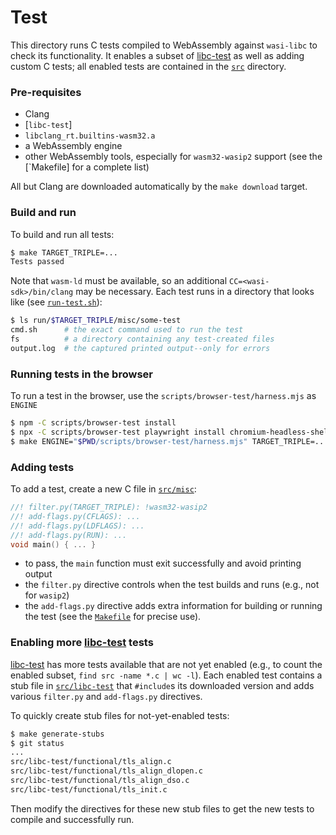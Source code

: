 # Test

This directory runs C tests compiled to WebAssembly against `wasi-libc` to check
its functionality. It enables a subset of [libc-test] as well as adding custom C
tests; all enabled tests are contained in the [`src`] directory.

### Pre-requisites

- Clang
- [`libc-test`]
- `libclang_rt.builtins-wasm32.a`
- a WebAssembly engine
- other WebAssembly tools, especially for `wasm32-wasip2` support (see the
  [`Makefile] for a complete list)

All but Clang are downloaded automatically by the `make download` target.

### Build and run

To build and run all tests:

```sh
$ make TARGET_TRIPLE=...
Tests passed
```

Note that `wasm-ld` must be available, so an additional
`CC=<wasi-sdk>/bin/clang` may be necessary. Each test runs in a directory that
looks like (see [`run-test.sh`]):

```sh
$ ls run/$TARGET_TRIPLE/misc/some-test
cmd.sh      # the exact command used to run the test
fs          # a directory containing any test-created files
output.log  # the captured printed output--only for errors
```

### Running tests in the browser

To run a test in the browser, use the `scripts/browser-test/harness.mjs` as `ENGINE`

```sh
$ npm -C scripts/browser-test install
$ npx -C scripts/browser-test playwright install chromium-headless-shell
$ make ENGINE="$PWD/scripts/browser-test/harness.mjs" TARGET_TRIPLE=...
```

### Adding tests

To add a test, create a new C file in [`src/misc`]:

```c
//! filter.py(TARGET_TRIPLE): !wasm32-wasip2
//! add-flags.py(CFLAGS): ...
//! add-flags.py(LDFLAGS): ...
//! add-flags.py(RUN): ...
void main() { ... }
```

- to pass, the `main` function must exit successfully and avoid printing output
- the `filter.py` directive controls when the test builds and runs (e.g., not
  for `wasip2`)
- the `add-flags.py` directive adds extra information for building or running
  the test (see the [`Makefile`] for precise use).

### Enabling more [libc-test] tests

[libc-test] has more tests available that are not yet enabled (e.g., to count
the enabled subset, `find src -name *.c | wc -l`). Each enabled test contains a
stub file in [`src/libc-test`] that `#include`s its downloaded version and adds
various `filter.py` and `add-flags.py` directives.

To quickly create stub files for not-yet-enabled tests:

```sh
$ make generate-stubs
$ git status
...
src/libc-test/functional/tls_align.c
src/libc-test/functional/tls_align_dlopen.c
src/libc-test/functional/tls_align_dso.c
src/libc-test/functional/tls_init.c
```

Then modify the directives for these new stub files to get the new tests to
compile and successfully run.



[libc-test]: https://wiki.musl-libc.org/libc-test.html
[`Makefile`]: Makefile
[`run-test.sh`]: scripts/run-test.sh
[`src`]: src
[`src/libc-test`]: src/libc-test
[`src/misc`]: src/misc
